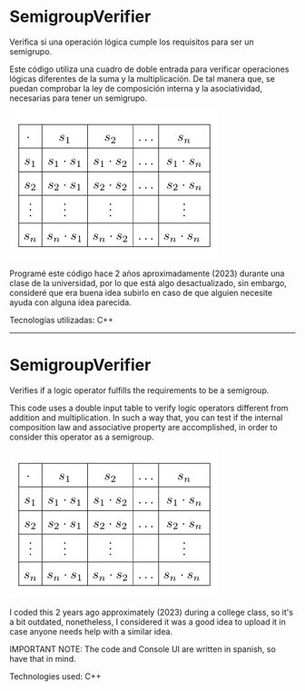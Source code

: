 # SemigroupVerifier
Verifica si una operación lógica cumple los requisitos para ser un semigrupo.

Este código utiliza una cuadro de doble entrada para verificar operaciones lógicas diferentes de la suma y la multiplicación.
De tal manera que, se puedan comprobar la ley de composición interna y la asociatividad, necesarias para tener un semigrupo.

![Alt text](semigroup-example.png)

Programé este código hace 2 años aproximadamente (2023) durante una clase de la universidad, por lo que está algo desactualizado, sin embargo, consideré que era
buena idea subirlo en caso de que alguien necesite ayuda con alguna idea parecida.

Tecnologías utilizadas:
C++

------------------------------------------------------
# SemigroupVerifier
Verifies if a logic operator fulfills the requirements to be a semigroup.

This code uses a double input table to verify logic operators different from addition and multiplication.
In such a way that, you can test if the internal composition law and associative property are accomplished, in order to consider
this operator as a semigroup.

![Alt text](semigroup-example.png)

I coded this 2 years ago approximately (2023) during a college class, so it's a bit outdated, nonetheless, I considered it was a good idea to upload it
in case anyone needs help with a similar idea.

IMPORTANT NOTE: The code and Console UI are written in spanish, so have that in mind.

Technologies used:
C++
